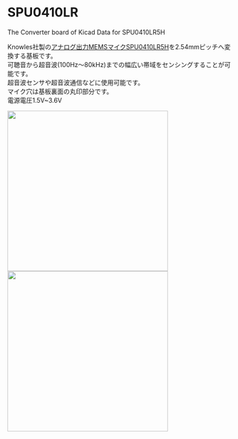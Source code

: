 # SPU0410LR
The Converter board of Kicad Data for SPU0410LR5H

Knowles社製の[アナログ出力MEMSマイクSPU0410LR5H][1]を2.54mmピッチへ変換する基板です。  
可聴音から超音波(100Hz～80kHz)までの幅広い帯域をセンシングすることが可能です。  
超音波センサや超音波通信などに使用可能です。  
マイク穴は基板裏面の丸印部分です。  
電源電圧1.5V~3.6V


<img src="https://github.com/meerstern/SPU0410LR/blob/master/SPU0410LR5H.png" width="360">


<img src="https://github.com/meerstern/SPU0410LR/blob/master/SPU0410LR5H2.png" width="360">

[1]: https://www.digikey.jp/product-detail/ja/knowles/SPU0410LR5H-QB-7/423-1139-1-ND/2420983 "*1"
